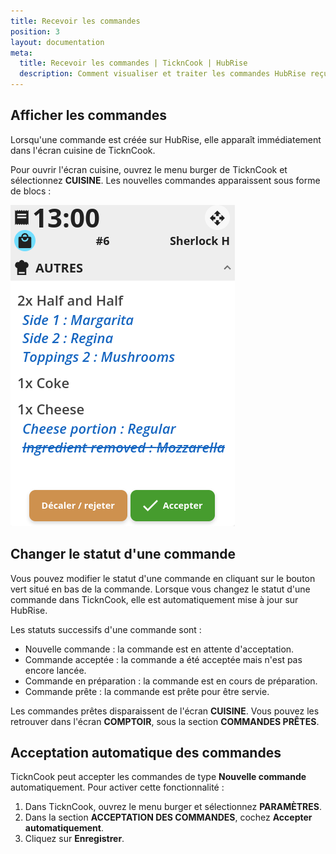 ```yaml
---
title: Recevoir les commandes
position: 3
layout: documentation
meta:
  title: Recevoir les commandes | TicknCook | HubRise
  description: Comment visualiser et traiter les commandes HubRise reçues dans TicknCook. Connectez vos apps et synchronisez vos données.
---
```


## Afficher les commandes

Lorsqu'une commande est créée sur HubRise, elle apparaît immédiatement dans l'écran cuisine de TicknCook.

Pour ouvrir l'écran cuisine, ouvrez le menu burger de TicknCook et sélectionnez **CUISINE**. Les nouvelles commandes apparaissent sous forme de blocs :

![Exemple de commande](./images/001-kds-order.png)

## Changer le statut d'une commande

Vous pouvez modifier le statut d'une commande en cliquant sur le bouton vert situé en bas de la commande. Lorsque vous changez le statut d'une commande dans TicknCook, elle est automatiquement mise à jour sur HubRise.

Les statuts successifs d'une commande sont :

- Nouvelle commande : la commande est en attente d'acceptation.
- Commande acceptée : la commande a été acceptée mais n'est pas encore lancée.
- Commande en préparation : la commande est en cours de préparation.
- Commande prête : la commande est prête pour être servie.

Les commandes prêtes disparaissent de l'écran **CUISINE**. Vous pouvez les retrouver dans l'écran **COMPTOIR**, sous la section **COMMANDES PRÊTES**.

## Acceptation automatique des commandes

TicknCook peut accepter les commandes de type **Nouvelle commande** automatiquement. Pour activer cette fonctionnalité :

1. Dans TicknCook, ouvrez le menu burger et sélectionnez **PARAMÈTRES**.
2. Dans la section **ACCEPTATION DES COMMANDES**, cochez **Accepter automatiquement**.
3. Cliquez sur **Enregistrer**.
